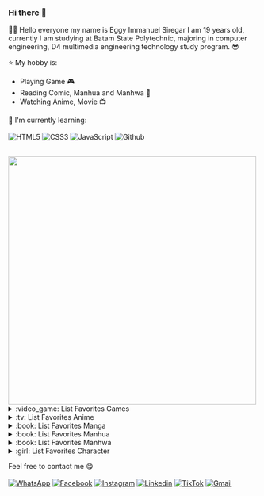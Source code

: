 ### Hi there 👋

:man_student: Hello everyone my name is Eggy Immanuel Siregar I am 19 years old, currently I am studying at Batam State Polytechnic, majoring in computer engineering, D4 multimedia engineering technology study program. :sunglasses:

:star: My hobby is:
- Playing Game :video_game:
- Reading Comic, Manhua and Manhwa :book:
- Watching Anime, Movie :tv:

:page_with_curl: I'm currently learning:
<br><br>
![HTML5](https://img.shields.io/badge/HTML5-%230175C2.svg?style=for-the-badge&logo=html5&logoColor=white)
![CSS3](https://img.shields.io/badge/CSS3-%2302569B.svg?style=for-the-badge&logo=css3&logoColor=white)
![JavaScript](https://img.shields.io/badge/JavaScript-%23FFFFFF.svg?style=for-the-badge&logo=javascript)
![Github](https://img.shields.io/badge/Github-%23000000.svg?style=for-the-badge&logo=github&logoColor=white)

<br>

<img src="https://img.anili.st/user/161753" width="500">

<details>
<summary>:video_game: List Favorites Games</summary>

<!-- favorites_games starts -->
* Mobile Legends
* Arena Breakout
<!-- favorites_games ends -->

</details>

<details>
<summary>:tv: List Favorites Anime</summary>
  
<!-- favorites_anime starts -->
* [NARUTO](https://anilist.co/anime/20/)
* [NARUTO: Shippuuden](https://anilist.co/anime/1735/)
* [Tensei Shitara Slime Datta Ken](https://anilist.co/anime/101280/)
* [Black Clover](https://anilist.co/anime/97940/)
* [Kage no Jitsuryokusha ni Naritakute!](https://anilist.co/anime/130298/)
* [Jujutsu Kaisen](https://anilist.co/anime/113415/)
* [Ore dake Level Up na Ken](https://anilist.co/anime/151807/)
* [Chainsaw Man](https://anilist.co/anime/127230/)
* [Tate no Yuusha no Nariagari](https://anilist.co/anime/99263/)
* [Seirei Gensouki](https://anilist.co/anime/126546/)
* [Sekai Saikou no Ansatsusha, Isekai Kizoku ni Tensei suru](https://anilist.co/anime/129898/)
* [Tensei Kizoku no Isekai Boukenroku: Jichou wo Shiranai Kamigami no Shito](https://anilist.co/anime/153332/)
* [Charlotte](https://anilist.co/anime/20997/)
* [Horimiya](https://anilist.co/anime/124080/)
* [Sousou no Frieren](https://anilist.co/anime/154587/)
* [MASHLE: Kami Shinkakusha Kouho Senbatsu Shiken-hen](https://anilist.co/anime/166610/)
* [Tate no Yuusha no Nariagari](https://anilist.co/anime/99263/)
* [SPYxFAMILY](https://anilist.co/anime/140960/)
* [Mushoku Tensei: Isekai Ittara Honki Dasu](https://anilist.co/anime/108465/)
* [Arifureta Shokugyou de Sekai Saikyou](https://anilist.co/anime/100668/)
* [MASHLE](https://anilist.co/anime/151801/)
* [Chiyu Mahou no Machigatta Tsukaikata](https://anilist.co/anime/137908/)
* [Sword Art Online](https://anilist.co/anime/11757/)
* [Youkoso Jitsuryoku Shijou Shugi no Kyoushitsu e](https://anilist.co/anime/98659/)
* [Yahari Ore no Seishun Love Come wa Machigatteiru](https://anilist.co/anime/14813/)
* [Yamada-kun to Lv999 no Koi wo Suru](https://anilist.co/anime/154965/)
* [Kuroko no Basket](https://anilist.co/anime/11771/)
* [Tsuki ga Michibiku Isekai Douchuu](https://anilist.co/anime/125206/)
* [Saikyou Onmyouji no Isekai Tenseiki](https://anilist.co/anime/144553/)
* [Boku no Kokoro no Yabai Yatsu](https://anilist.co/anime/153152/)
* [Oshi no Ko](https://anilist.co/anime/150672/)
* [Kenja no Mago](https://anilist.co/anime/)
* [Majo no Tabitabi](https://anilist.co/anime/112609/)
* [Otonari no Tenshi-sama ni Itsunomanika Dame Ningen ni Sareteita Ken](https://anilist.co/anime/143338/)
* [Isekai Maou ke Shoukan Shoujo no Dorei Majutsu Ω](https://anilist.co/anime/117448/)
* [Tensai Ouji no Akaji Kokka Saisei Jutsu](https://anilist.co/anime/129190/)
* [Akuyaku Reijou Level 99: Watashi wa Ura Boss desu ga Maou de wa Arimasen](https://anilist.co/anime/163076/)
* [Otonari ni Ginga](https://anilist.co/anime/148098/)
* [Sono Bisque Doll wa Koi wo Suru](https://anilist.co/anime/132405/)
* [Kimi ni Todoke](https://anilist.co/anime/6045/)
* [Jitsu wa Ore, Saikyou Deshita?](https://anilist.co/anime/154391/)
* [Sokushi Cheat ga Saikyou Sugite, Isekai no Yatsura ga Marude Aite ni Naranai n desu ga](https://anilist.co/anime/158028/)
<!-- favorites_anime ends -->

</details>

<details>
<summary>:book: List Favorites Manga</summary>
  
<!-- favorites_manga starts -->
<!-- favorites_manga ends -->

</details>

<details>
<summary>:book: List Favorites Manhua</summary>
  
<!-- favorites_manhua starts -->
<!-- favorites_manhua ends -->

</details>

<details>
<summary>:book: List Favorites Manhwa</summary>
  
<!-- favorites_manhwa starts -->
<!-- favorites_manhwa ends -->

</details>

<details>
<summary>:girl: List Favorites Character</summary>
  
<!-- favorites_characters starts -->
* [Mahiru Shiina](https://anilist.co/character/195602)
* [Mini Yaemori](https://anilist.co/character/153703)
* [Loo](https://anilist.co/character/293202)
* [Mukuro Hoshimiya](https://anilist.co/character/157109)
* [Akari Watanabe](https://anilist.co/character/191672)
* [Misaki Shokuhou](https://anilist.co/character/40136)
* [Kuon](https://anilist.co/character/126823)
* [Vladilena Milizé](https://anilist.co/character/141061)
* [Yor Forger](https://anilist.co/character/138102)
* [Chizuru Ichinose](https://anilist.co/character/128106)
* [Celia Claire](https://anilist.co/character/161678)
* [Kyouko Hori](https://anilist.co/character/66171)
* [Nagisa Minase](https://anilist.co/character/162885)
* [Sayu Ogiwara](https://anilist.co/character/127925)
* [Ravel Phenex](https://anilist.co/character/58341)
* [Yuuko Yoshida](https://anilist.co/character/141461)
* [Ziyu Zhou](https://anilist.co/character/234726)
* [Angelina Kudou Shields](https://anilist.co/character/128377)
* [Ninym Ralei](https://anilist.co/character/206374)
* [Marin Kitagawa](https://anilist.co/character/133676)
* [Holo](https://anilist.co/character/7373)
* [Ayako Kuroba](https://anilist.co/character/200612)
* [Nepgear](https://anilist.co/character/49927)
* [Jibril](https://anilist.co/character/87887)
<!-- favorites_characters ends -->

</details>

Feel free to contact me :yum:
<br><br>
<a href="https://wa.me/628566286514" target="_blank">![WhatsApp](https://img.shields.io/badge/WhatsApp-%2325D366.svg?style=for-the-badge&logo=whatsapp&logoColor=white)</a>
<a href="https://facebook.com/siregar.gyy" target="_blank">![Facebook](https://img.shields.io/badge/Facebook-%231877F2.svg?style=for-the-badge&logo=facebook&logoColor=white)</a>
<a href="https://instagram.com/gyy.siregar" target="_blank">![Instagram](https://img.shields.io/badge/Instagram-%23E1306C.svg?style=for-the-badge&logo=instagram&logoColor=white)</a>
<a href="https://linkedin.com/in/gyysiregar" target="_blank">![Linkedin](https://img.shields.io/badge/Linkedin-%2302569B.svg?style=for-the-badge&logo=linkedin&logoColor=white)</a>
<a href="https://tiktok.com/@gyy.siregar" target="_blank">![TikTok](https://img.shields.io/badge/TikTok-%23000000.svg?style=for-the-badge&logo=tiktok)</a>
<a href="mailto:eggyimmanuel@gmail.com" target="_blank">![Gmail](https://img.shields.io/badge/Gmail-%23ffffff.svg?style=for-the-badge&logo=gmail&logoColor=red)</a>
